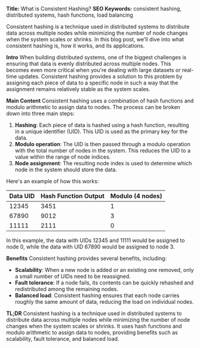 **Title:** What is Consistent Hashing?
**SEO Keywords:** consistent hashing, distributed systems, hash functions, load balancing

Consistent hashing is a technique used in distributed systems to distribute data across multiple nodes while minimizing the number of node changes when the system scales or shrinks. In this blog post, we'll dive into what consistent hashing is, how it works, and its applications.

**Intro**
When building distributed systems, one of the biggest challenges is ensuring that data is evenly distributed across multiple nodes. This becomes even more critical when you're dealing with large datasets or real-time updates. Consistent hashing provides a solution to this problem by assigning each piece of data to a specific node in such a way that the assignment remains relatively stable as the system scales.

**Main Content**
Consistent hashing uses a combination of hash functions and modulo arithmetic to assign data to nodes. The process can be broken down into three main steps:

1. **Hashing**: Each piece of data is hashed using a hash function, resulting in a unique identifier (UID). This UID is used as the primary key for the data.
2. **Modulo operation**: The UID is then passed through a modulo operation with the total number of nodes in the system. This reduces the UID to a value within the range of node indices.
3. **Node assignment**: The resulting node index is used to determine which node in the system should store the data.

Here's an example of how this works:

| Data UID | Hash Function Output | Modulo (4 nodes) |
| --- | --- | --- |
| 12345 | 3451 | 1 |
| 67890 | 9012 | 3 |
| 11111 | 2111 | 0 |

In this example, the data with UIDs 12345 and 11111 would be assigned to node 0, while the data with UID 67890 would be assigned to node 3.

**Benefits**
Consistent hashing provides several benefits, including:

* **Scalability**: When a new node is added or an existing one removed, only a small number of UIDs need to be reassigned.
* **Fault tolerance**: If a node fails, its contents can be quickly rehashed and redistributed among the remaining nodes.
* **Balanced load**: Consistent hashing ensures that each node carries roughly the same amount of data, reducing the load on individual nodes.

**TL;DR**
Consistent hashing is a technique used in distributed systems to distribute data across multiple nodes while minimizing the number of node changes when the system scales or shrinks. It uses hash functions and modulo arithmetic to assign data to nodes, providing benefits such as scalability, fault tolerance, and balanced load.